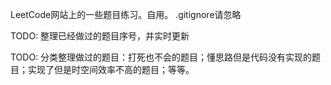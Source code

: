LeetCode网站上的一些题目练习。自用。
.gitignore请忽略

TODO: 整理已经做过的题目序号，并实时更新

TODO: 分类整理做过的题目：打死也不会的题目；懂思路但是代码没有实现的题目；实现了但是时空间效率不高的题目；等等。